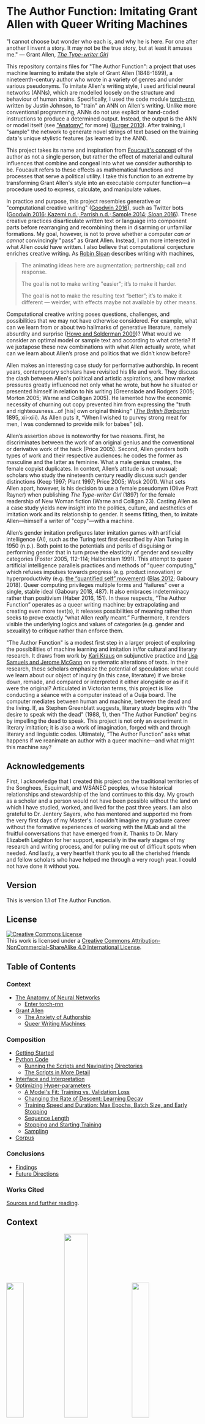 # The Author Function: Imitating Grant Allen with Queer Writing Machines

"I cannot choose but wonder who each is, and why he is here. For one after another I invent a story. It may not be the true story, but at least it amuses me." — Grant Allen, [*The Type-writer Girl*](https://archive.org/details/cihm_05084)

This repository contains files for "The Author Function": a project that uses machine learning to imitate the style of Grant Allen (1848-1899), a nineteenth-century author who wrote in a variety of genres and under various pseudonyms. To imitate Allen's writing style, I used artificial neural networks (ANNs), which are modelled loosely on the structure and behaviour of human brains. Specifically, I used the code module [torch-rnn](https://github.com/jcjohnson/torch-rnn), written by Justin Johnson, to "train" an ANN on Allen's writing. Unlike more conventional programming, ANNs do not use explicit or hand-coded instructions to produce a determined output. Instead, the output is the ANN or model itself (see ["Anatomy"](#the-anatomy-of-neural-networks) for more) ([Burger 2010](http://pages.cs.wisc.edu/~bolo/shipyard/neural/local.html)). After training, I "sample" the network to generate novel strings of text based on the training data's unique stylistic features (as learned by the ANN).

This project takes its name and inspiration from [Foucault's concept](http://www.english.upenn.edu/~cavitch/pdf-library/Foucault_Author.pdf) of the author as not a single person, but rather the effect of material and cultural influences that combine and congeal into what we consider authorship to be. Foucault refers to these effects as mathematical functions and processes that serve a political utility. I take this function to an extreme by transforming Grant Allen's style into an executable computer function—a procedure used to express, calculate, and manipulate values.

In practice and purpose, this project resembles generative or "computational creative writing" ([Goodwin 2016](https://medium.com/artists-and-machine-intelligence/adventures-in-narrated-reality-6516ff395ba3)), such as Twitter bots ([Goodwin 2016](https://medium.com/artists-and-machine-intelligence/adventures-in-narrated-reality-6516ff395ba3);[ Kazemi n.d.](http://tinysubversions.com/);[ Parrish n.d.](http://www.decontextualize.com);[ Sample 2014](https://medium.com/@samplereality/a-protest-bot-is-a-bot-so-specific-you-cant-mistake-it-for-bullshit-90fe10b7fbaa);[ Sloan 2016](https://www.robinsloan.com/notes/writing-with-the-machine/)). These creative practices disarticulate written text or language into component parts before rearranging and recombining them in disarming or unfamiliar formations. My goal, however, is not to prove whether a computer *can or cannot* convincingly "pass” as Grant Allen. Instead, I am more interested in what Allen *could* have written. I also believe that computational conjecture enriches creative writing. As [Robin Sloan](https://www.robinsloan.com/notes/writing-with-the-machine/) describes writing with machines,

>The animating ideas here are augmentation; partnership; call and response.
>
>The goal is not to make writing "easier"; it’s to make it harder.
>
>The goal is not to make the resulting text “better”; it’s to make it different — weirder, with effects maybe not available by other means.

Computational creative writing poses questions, challenges, and possibilities that we may not have otherwise considered. For example, what can we learn from or about two hallmarks of generative literature, namely absurdity and surprise ([Howe and Solderman 2009](http://hyperrhiz.io/hyperrhiz06/essays/the-aesthetics-of-generative-literature-lessons-from-a-digital-writing-workshop.html))? What would we consider an optimal model or sample text and according to what criteria? If we juxtapose these new combinations with what Allen actually wrote, what can we learn about Allen’s prose and politics that we didn’t know before?

Allen makes an interesting case study for performative authorship. In recent years, contemporary scholars have revisited his life and work. They discuss the clash between Allen's political and artistic aspirations, and how market pressures greatly influenced not only what he wrote, but how he situated or presented himself in relation to his writing (Greenslade and Rodgers 2005; Morton 2005; Warne and Colligan 2005). He lamented how the economic necessity of churning out copy prevented him from expressing the "truth and righteousness...of [his] own original thinking" ([*The British Barbarian*](https://archive.org/stream/britishbarbarian00allerich#page/n15/mode/2up) 1895, xii-xiii). As Allen puts it, “When I wished to purvey strong meat for men, I was condemned to provide milk for babes” (xi).

Allen’s assertion above is noteworthy for two reasons. First, he discriminates between the work of an original genius and the conventional or derivative work of the hack (Price 2005). Second, Allen genders both types of work and their respective audiences: he codes the former as masculine and the latter as feminine. What a male genius creates, the female copyist duplicates. In context, Allen’s attitude is not unusual; scholars who study the nineteenth century readily discuss such gender distinctions (Keep 1997; Plant 1997; Price 2005; Wosk 2001). What sets Allen apart, however, is his decision to use a female pseudonym (Olive Pratt Rayner) when publishing *The Type-writer Girl* (1897) for the female readership of New Woman fiction (Warne and Colligan 23). Casting Allen as a case study yields new insight into the politics, culture, and aesthetics of imitation work and its relationship to gender. It seems fitting, then, to imitate Allen—himself a writer of "copy"—with a machine.

Allen’s gender imitation prefigures later imitation games with artificial intelligence (AI), such as the Turing test first described by Alan Turing in 1950 (n.p.). Both point to the potentials and perils of disguising or performing gender that in turn prove the elasticity of gender and sexuality categories (Foster 2005, 112-114; Halberstam 1991). This attempt to queer artificial intelligence parallels practices and methods of "queer computing," which refuses impulses towards progress (e.g. product innovation) or hyperproductivity (e.g. [the “quantified self” movement](http://www.economist.com/node/21548493)) ([Blas 2012](http://www.zachblas.info/works/queer-technologies/); Gaboury 2018). Queer computing privileges multiple forms and “failures” over a single, stable ideal (Gaboury 2018, 487). It also embraces indeterminacy rather than positivism (Haber 2016, 151). In these respects, “The Author Function” operates as a queer writing machine: by extrapolating and creating even more text(s), it releases possibilities of meaning rather than seeks to prove exactly “what Allen *really* meant.” Furthermore, it renders visible the underlying logics and values of categories (e.g. gender and sexuality) to critique rather than enforce them.

"The Author Function" is a modest first step in a larger project of exploring the possibilities of machine learning and imitation in/for cultural and literary research. It draws from work by [Kari Kraus](http://www.digitalhumanities.org/dhq/vol/3/4/000069/000069.html) on subjunctive practice and [Lisa Samuels and Jerome McGann](https://search.proquest.com/docview/1297362478?pq-origsite=gscholar) on systematic alterations of texts. In their research, these scholars emphasize the potential of speculation: what could we learn about our object of inquiry (in this case, literature) if we broke down, remade, and compared or interpreted it either alongside or as if it were the original? Articulated in Victorian terms, this project is like conducting a séance with a computer instead of a Ouija board. The computer mediates between human and machine, between the dead and the living. If, as Stephen Greenblatt suggests, literary study begins with "the desire to speak with the dead" (1988, 1), then “The Author Function” begins by impelling the dead to speak. This project is not only an experiment in literary imitation; it is also a work of imagination, forged with and through literary and linguistic codes. Ultimately, “The Author Function” asks what happens if we reanimate an author with a queer machine—and what might this machine say?

## Acknowledgements

First, I acknowledge that I created this project on the traditional territories of the Songhees, Esquimalt, and WSÁNEĆ peoples, whose historical relationships and stewardship of the land continues to this day. My growth as a scholar and a person would not have been possible without the land on which I have studied, worked, and lived for the past three years. I am also grateful to Dr. Jentery Sayers, who has mentored and supported me from the very first days of my Master's. I couldn't imagine my graduate career without the formative experiences of working with the MLab and all the fruitful conversations that have emerged from it. Thanks to Dr. Mary Elizabeth Leighton for her support, especially in the early stages of my research and writing process, and for pulling me out of difficult spots when needed. And lastly, a very heartfelt thank you to all the cherished friends and fellow scholars who have helped me through a very rough year. I could not have done it without you.

## Version

This is version 1.1 of The Author Function.

## License

<a rel="license" href="http://creativecommons.org/licenses/by-nc-sa/4.0/"><img alt="Creative Commons License" style="border-width:0" src="https://i.creativecommons.org/l/by-nc-sa/4.0/88x31.png" /></a><br/></a>This work is licensed under a <a rel="license" href="http://creativecommons.org/licenses/by-nc-sa/4.0/">Creative Commons Attribution-NonCommercial-ShareAlike 4.0 International License</a>.

## Table of Contents

### Context
* [The Anatomy of Neural Networks](#the-anatomy-of-neural-networks)
  * [Enter torch-rnn](#enter-torch-rnn)
* [Grant Allen](#grant-allen)
  * [The Anxiety of Authorship](#the-anxiety-of-authorship)
  * [Queer Writing Machines](#queer-writing-machines)

### Composition
* [Getting Started](#getting-started)
* [Python Code](#python-code)
  * [Running the Scripts and Navigating Directories](#running-the-scripts-and-navigating-directories)
  * [The Scripts in More Detail](#the-scripts-in-more-detail)
* [Interface and Interpretation](#interface-and-interpretation)
* [Optimizing Hyper-parameters](#optimizing-hyper-parameters)
  * [A Model's Fit: Training vs. Validation Loss](#a-models-fit-training-loss-vs-validation-loss)
  * [Changing the Rate of Descent: Learning Decay](#changing-the-rate-of-descent-learning-decay)
  * [Training Speed and Duration: Max Epochs, Batch Size, and Early Stopping](#training-speed-and-duration-max-epochs-batch-size-and-early-stopping)
  * [Sequence Length](#sequence-length)
  * [Stopping and Starting Training](#stopping-and-starting-training)
  * [Sampling](#sampling)
* [Corpus](#corpus)

### Conclusions
* [Findings](#findings)
* [Future Directions](#future-directions)

### Works Cited

[Sources and further reading](#works-cited-1).

## Context

<img src="images/Grant-Allensq.jpg" width="30%" /><img src="images/1-layers.png" width="35%" /><img src="images/typist.jpg" width="30%"/>
*Images: a portrait of Grant Allen (left), an illustration of a simple neural network's layers (centre), a typist typing with a Sholes typewriter (right)*

### The Anatomy of Neural Networks

This project uses [torch-rnn](https://github.com/jcjohnson/torch-rnn), a series of modules written for the Torch framework by Justin Johnson and based on Andrej Karpathy’s [char-rnn](https://github.com/karpathy/char-rnn) that generates text using artificial neural networks ("ANNs"). ANNs, which are loosely inspired by biological neural networks, consist of nodes that are grouped into layers, with nodes from one layer connected to other layers (see Figure 1).

<img src="images/1-layers.png" width="60%">

*Figure 1: Illustration of a neural network with arrows showing how information travels through it. Image by Colin M. Burnett, care of Wikimedia Commons.*

Whereas we might typically expect a program or algorithm to execute a list of instructions sequentially or line by line, the nodes in an ANN fire simultaneously (in parallel) across the connections between nodes and/or between layers. Figure 1 illustrates how this firing sequence, called "forward propagation," works over time, making its way from the input layer, through intervening layers, until it reaches the final, output layer. The more numerous or dense the hidden layers, the larger, more complex, and more powerful the ANN.

Before forward propagation begins, the ANN sets aside some "validation data" (more on this later) and assigns a weight to each connection or synapse. (For its initial pass, the network uses a random value.) As input values move through the layers, the ANN multiplies them by the synaptic weights and then calculates the sum total activation (see Figure 2).

![animation of forward propagation](images/2-forwardProp.gif)

*Figure 2: Animated GIF of forward propagation. Note the weight of each connection represented by W. Animation sampled from an animated GIF by Wil C.*

Forward propagation stops with the output layer. At this point, the ANN calculates the degree of error and then, in a process called "backpropagation," goes backwards through the layers and adjusts the weight of each connection to produce better results the next time. The network learns as it cycles through the data, propagating forwards and backwards and adjusting the weights accordingly. It improves its guesses by reducing or minimizing the error (the distance between its guess and the correct value) over time. With torch-rnn and other recurrent neural networks, the ANN learns from not only its previous guess and context (what comes before and after the target) but also a history of previous guesses and their contexts. This learning process is called “training” a neural network (see Figure 3).

![image alt text](images/3-fullProp.gif)

*Figure 3: Animated GIF of one full cycle of activation, including forward propagation and backpropagation. Animation sampled from a GIF by Wil C.*

Once the training process is complete, we can ask a trained ANN to generate a novel sequence—that is, to "sample" from the network—by running in forward propagation mode only, using the weights it learned while training.

#### Enter torch-rnn

In May 2015, Andrej Karpathy published[ "The Unreasonable Effectiveness of Recurrent Neural Networks"](http://karpathy.github.io/2015/05/21/rnn-effectiveness/) and [the accompanying code](https://github.com/karpathy/char-rnn) online. Like its name suggests, char-rnn allows you to train an ANN on a corpus of your choosing and then generate novel text character by character, in two-character sets. Many others have adapted Karpathy's code or method for their own projects (e.g. Ross Goodwin's ["Narrated Reality"](https://medium.com/artists-and-machine-intelligence/adventures-in-narrated-reality-6516ff395ba3) project, Lars Hiller Eidnes'[ word-rnn](https://github.com/larspars/word-rnn), and Aaron Ng's[ Netflix synopsis generator](https://medium.com/aaronn/generating-netflix-synopses-with-a-recurrent-neural-network-e8aef791fdce)).

One such project is torch-rnn, a more efficient version of char-rnn that I adopted for "The Author Function." Like char-rnn, torch-rnn allows us to create, train, and sample ANNs on personal computers without advanced knowledge or formal training in Computer Science or statistics. Instead, we can adjust a list of settings, called flags or “hyper-parameters” (see[ “Optimizing Hyper-parameters”](https://github.com/jcjohnson/torch-rnn/blob/master/doc/flags.md)), to be used by the ANN when preprocessing, training, or sampling from the network.

Simply put, torch-rnn lets us imitate Grant Allen’s style (as calculated by the ANN) by training it on selected works available at [Project Gutenberg](http://onlinebooks.library.upenn.edu/webbin/gutbook/author?name=Allen%2C%20Grant%2C%201848-1899) (see the "Corpus" folder for more). I then sample from the model to produce novel text (see Figure 4)—text that Allen did not write but could have (for more samples, see the Code subfolder).

*Figure 4: Pictures of samples written by the model, which has been fed the same two starting sentences in each case.*

*Sample 1*

![image alt text](images/4-sample1.png)

*Sample 2*

![image alt text](images/4-sample2.png)

*Sample 3*

![image alt text](images/4-sample3.png)

*Sample 4*

![image alt text](images/4-sample4.png)

### Grant Allen

Grant Allen (1848-1899) wrote short stories, novels, essays, scientific articles, and travel guides. He also published short stories under pen names such as J. Arbuthnot Wilson and Cecil Power, along with two novels, *The Type-writer Girl* (1897) and *Rosalba* (1899), under a cross-gendered pseudonym, Olive Pratt Rayner (Cotton and Van Arsdel 2004, n.p.). An extremely productive writer, he wrote more than thirty works of fiction in fifteen years (n.p.). His most popular and lucrative achievement, *The Woman Who Did* depicts a young woman who struggles against gender conventions and refuses to marry based on her feminist objections to the institution of marriage. Although it could be read as sympathetic to women’s rights and emancipation, it attracted as much criticism and satire as it did popularity or economic success. For example, *Punch*, a popular and well-known satirical magazine, turned "The Woman Who..." into a catchphrase (Warne and Colligan 2005, 21-22).

In the latter half of the nineteenth century, Allen witnessed many social changes in literary production and circulation. Automation and technological innovations increased the sheer volume of print material while lowering costs. At the same time, cultural changes, such as strong emphasis on education and the rising middle class, meant that print material could reach far broader audiences than before. Although technological advances and decreasing costs made nineteenth-century books more accessible, they did not resolve cultural debates about who counts as an author and what counts as literature.

### The Anxiety of Authorship


Throughout his life and career, Allen was very self-conscious about and concerned with his own authorial identity and the performance thereof. Not only did he write under at least three pseudonyms on several occasions (Cotton and Van Arsdel 2004, n.p.), he also goes to great lengths to create a backstory for "Olive Pratt Rayner" ("Literary Notes"); dedicates "her" novels to a fictional husband and brother (Allen 7); and insists that no one know his identity as author until after his death ("News in Brief"). Vanessa Warne and Colette Colligan suggest that Allen's use of a cross-gender pseudonym and other writings reflect anxieties over writing as a male author in a genre with a mostly female audience.

![a backstory for Olive Pratt Rayner](images/5-literaryNotes.png)
*Figure 5: An posthumous note in* The Australasian *about "Olive Pratt Rayner."*

Allen’s cross-gendered pseudonym suggests that an author’s gender, as read or interpreted by their audience, is susceptible to being faked. In the context of performance and performativity, Allen’s cross-genderism recalls Butler’s reading of drag, which "plays upon the distinction between the anatomy of the performer and the gender that is being performed" to expose the instability of gender as a natural or essential characteristic (1999, 175). Allen’s pseudonym might well raise the same point, even if, in other respects, his politics seem problematic. For example, although Allen wrote explicitly in support of women’s rights and independence, many scholars note that he seemed unable to reconcile this support with his Darwinist emphasis on reproduction and motherhood (Atchison 2005; Cameron 2012).

Furthermore, Allen—like *The Type-writer Girl*’s protagonist, Juliet Appleton—struggled to write original, creative literature rather than merely churning out "copy" (for Appleton, this would be literal copies) in order to make a living (*The British Barbarians* 1895, vii-ix). In Allen’s time, or indeed even now, each type of work was also gendered. Starting as early as the 1870s, the latter half of the nineteenth century saw a boom in dictation and secretarial work, of the kind in which Appleton participates, and in in mechanical reproduction. Not only was the labour of reproduction (i.e. writing copies of texts or transcribing them) or duplication gendered female (Keep 1997, 401-403; Price 2005, 129), it was also separated from and held in lower esteem than the creative, intellectual labour of “true” authorship (Keep 1997; Plant 1997). Consider, for example, the case of Theodora Bosanquet (see Bosanquet in the [Works Cited](#works-cited-1)), who was previously known merely as one of Henry James’ secretaries, and whose creative contributions and rich intellectual life previously drew little attention (Thurschwell 1999). (For more on the subject of women as communication or literary mediaries, see Chun 2011; Galvan 2010; Price and Thurschwell 2005.) By this logic, a male author pursues an artistic vision while a female typist or copyist works for financial gain; a genius creates while a hack merely imitates.

Allen’s struggle to be taken seriously as a creative author rather than a hack (Morton 2005; Price 2005; Warne and Colligan 2005) puts him in a peculiar position vis-à-vis gender and labour. Although he identifies as a male author, the gender dynamics of nineteenth-century textual (re)production cast his work as feminine. Moreover, as Leah Price notes, Allen’s role in demonstrating the capabilities of a typewriter—of which he was one of the first early adopters—might also align him with other notable demonstrators: women that typewriter companies relied on to advertise and market their products (see Figure 6). Not quite masculine and yet not quite feminine, Allen inhabits a queer liminal position between the two.

![Lillian Sholes at a typewriter](images/6-lillianSholes.jpeg)

*Figure 6: Lillian Sholes, with one of her father's (Christopher Latham Sholes') experimental typewriters (ca. 1872). Image information from Wosk (p. 24), image care of the University of Wisconsin Digital Collections Center.*

### Queer Writing Machines

The rise of female secretarial work and mechanical reproduction in the last two decades of the nineteenth century accompanies a linguistic shift as well: as Price notes, "Until well into the twentieth century, a ‘type-writer’ could refer to the worker as easily as to her machine" (134). Allen’s own literary hack work, which aligned him with “clerical wage slaves” rather than true artists, suggests a similar conflation (137). The *Type-writer Girl* seems to be composed “on a typewriter, about a typewriter, and ostensibly by a typewriter” (138).

Allen’s extraordinary literary output made him something of a spectacle. As biographer Richard Le Gallienne writes about him,

>In the merely mechanical—but how important—matter of "turning out" his “copy”
>he was quite amazing. Anyone who stayed in his house will remember how his
>typewriter could be heard, as you crossed the hall, punctually beginning to
>click at nine every morning and, if you eavesdropped, you would seldom note a
>pause in its rapid clicking. (204)

Although Allen does not embody or inhabit the position of a woman in this context, he does at least test the elasticity of such gender categories. Furthermore, Allen's own struggle to assert his originality despite churning out his "'copy'"—the very same struggle Juliet Appleton grapples with in *The Type-writer Girl*—might have highlighted both the plight and lowered status of textual reproduction. Although it may not have been his intention, Allen’s work and performances of authorship nevertheless disturb the binary distinction between duplication and creative work, as well as their gendered inflections. To put it differently, Grant Allen was himself a queer writing machine.

Within the context of AI as writing machines, one of the most famous imitation games for AI is "the Turing test," in which a human interrogator converses with two participants, a human and an AI, and is then asked to identify who is human. If the interlocutor cannot identify who is who, then the AI is said to pass the test.

![the chatbot eliza](images/7-eliza.png)

*Figure 7: an image of a conversation with Eliza, one of the first "chatbots" (machines meant for simulating human conversation) ever made. Image care of Anna Szymcak (https://blog.infermedica.com/introduction-to-chatbots-in-healthcare/).*

However, Turing’s original imitation game is explicitly about *gender* imitation or performance (1950, [n.p.](http://www.loebner.net/Prizef/TuringArticle.html)). Instead of distinguishing between a human and AI, the interrogator tries to distinguish a man from a woman, where both participants try to convince the interrogator that they are female. Then Turing asks, "What will happen when a machine takes the part of [the man] in this game?" (1950, [n.p.](http://www.loebner.net/Prizef/TuringArticle.html)). For an AI to pass this version of the Turing Test, an AI tries to imitate a man imitating a woman—or, as Thomas Foster puts it, “the fake of a fake” (2005, 113). Thus, Allen’s gender imitation game  may presage Turing’s own imitation game.

## Composition

![Screenshot of torch-rnn Github page](images/8-torch-rnn.png)
*Figure 8: a screenshot of the torch-rnn Github page.*

### Getting Started
I ran torch-rnn on my personal laptop, which has a 64-bit Windows operating system and 8.00 GB of RAM (Random Access Memory). To simulate a Linux operating system, I used Bash on Ubuntu on Windows. Running torch-rnn requires a number of dependencies that are all listed on the[ torch-rnn page](https://github.com/jcjohnson/torch-rnn). You will need to install[ Python](https://www.python.org/) and[ Lua](https://www.lua.org/manual/5.3/readme.html) before installing[ Torch](http://torch.ch/). Note that the commands listed there are meant to be entered into a Linux command line (see[ "Getting to Know the Command Line"](https://www.davidbaumgold.com/tutorials/command-line/) by David Baumgold).

If you have Windows 10, I highly recommend using Bash on Ubuntu on Windows so that you can type the commands as is. (There are[ several](https://www.howtogeek.com/249966/how-to-install-and-use-the-linux-bash-shell-on-windows-10/)[ tutorials](https://msdn.microsoft.com/en-us/commandline/wsl/install_guide) on the web that walk you through installation.) If you have an older version of Windows, consider upgrading or installing a shell such as[ Cygwin](http://www.cygwin.com/),[ Babun](https://babun.github.io/), or[ win-bash](http://win-bash.sourceforge.net/). If you have a Mac, you can open the Terminal (command line interface) via Applications > Utilities > Terminal.

Installing and using a GPU (Graphics Processing Unit) is optional, and you have to first check if your computer meets the requirements. A GPU allows you to train your models much faster than on a CPU only, although there are some options for increasing performance with a CPU only (see "Optimizing Hyper-parameters").

Modelling and using a neural network consists of[ three steps](https://github.com/jcjohnson/torch-rnn): 

1. **Preprocessing**: running a Python script to prepare the data (a .txt file) for training (see the "Code" subsection for more on the scripts).

2. **Training**: running a script to train a neural network on your data.

3. **Sampling**: once the neural network has been trained, generating samples of text based on what the network learned.

During all three steps, you can configure what are called[ flags](https://github.com/jcjohnson/torch-rnn/blob/master/doc/flags.md) or hyper-parameters: settings you can use to tweak or optimize your model (see "Optimizing Hyper-parameters"), such as the size of each batch of data or the number of layers in the network.

### Python Code

#### Running the Scripts and Navigating Directories

This folder contains a number of Python scripts I used to prepare the corpus for modelling. As an overview, I followed these general steps to prepare the file:

1. Download the file into two locations: `samples/raw` and `samples/stripped`. The raw folder contains backup copies of the files (as they were when downloaded). (See ["Corpus"](#corpus) for more.)

2. In the `stripped` folder, open each file and remove all paratextual material—e.g.  copyright license, advertisements, and table of contents—that appears at the start or end of the file.

3. Once all the needed files have been stripped, run `cleanup.py`. `cleanup.py` reads every file and filters out unwanted lines and characters. Then it writes the results as one long string (i.e. without paragraph breaks or blank lines) in a file of the same name in the `oneString` folder. You can use `cleanup.py` for every .txt file in the folder or give it specific target files.

4. Run `mergeFiles.py` to create one long file by appending all the files in `oneString`, one after the other, with `merged.txt` as its output. You can also do this by copying and pasting the relevant code into `cleanup.py` and then cleaning up in the same step. merged.txt shouldn’t have any special characters such as & or ^ in it, or the next step will fail with an encoding error.

5. Begin the torch-rnn[ preprocessing steps](https://github.com/jcjohnson/torch-rnn#step-1-preprocess-the-data), then train and sample from the neural network.

Because the scripts are written in Python, they require downloading and installing Python to run. The scripts were written in Python 2.7. I have not tested them in other versions. See[ these instructions](https://en.wikibooks.org/wiki/A_Beginner%27s_Python_Tutorial/Installing_Python) for more on how to download and install Python. I designed and tested the scripts to run in[ Bash on Ubuntu on Windows 10](https://msdn.microsoft.com/en-us/commandline/wsl/about), a windows subsystem and interface that allows you to run command line code as if you had a Linux machine (if you have Windows, I highly recommend it since many of packages and instructions out there are written for the Linux command line anyway). Mac users can find a Linux command line with Terminal (Go to Applications/Utilities). If you want to run Python in the Windows command line, you will need to provide the file paths for Python like this:

```C:\Python27\python.exe C:\Users\Tiff\Documents\UVic\Classes\ENGL598\scripts\ cleanup.py```

Replace the second file path (C:…) with the file path to folder with the scripts in it.

To run the scripts, you will need to navigate to the scripts directory (i.e. the "scripts" folder). See[ this page](http://www.macworld.co.uk/feature/mac-software/how-use-terminal-on-mac-3608274/) for more on navigating directories in command line. The three commands you will need most often are (in Bash or Terminal):

```
cd [file path]/[name of folder] // change directory

ls // list all  files in current directory

cd .. // go up one level/directory
```

#### The Scripts in More Detail

`cleanup.py` deletes extraneous symbols/characters (e.g. &#124;,\_) and filters out paratextual material such as chapter headings and blank/empty lines. It returns the .txt file in one long string to the samples/oneString folder. You can change the name/location of the source folder (the input or corpus/stripped by default) or the destination folder (the output or `corpus/oneString` by default).

```
cd authorFunction/code
python cleanup.py
```

`keepLines.py` does the same thing as above but preserves paragraph breaks and spacing. (More specifically, it stitches the lines back together after splitting them.)

`mergeFiles.py` iterates through every file in `corpus/oneString` and writes its contents into a single file, `merged.txt`. Also contains the option to select (a list of) specific files.

```
cd authorFunction/code

python mergeFiles.py
```

`cleanup2.py` is a version of cleanup.py that I originally used for some[ files from archive.org](https://archive.org/search.php?query=creator%3A%22Allen%2C+Grant%2C+1848-1899%22) but did not actually use for this project. I chose Gutenberg files because the Gutenberg transcriptions were more accurate; the files from archive.org were full of OCR errors. However, `cleanup2.py` has some filters to correct and normalize common OCR errors.


### Interface and Interpreting Results

The goal of the training process is to minimize the loss value (a representation of the margin of error) and in particular validation loss, which represents how well a model predicts a sequence that was not included in the training data. When sampling(see below), you should probably use the checkpoint with the lowest validation loss since you want "a model that accurately predicts unknown character sequences, not just those it’s already seen" ([Goodwin n.p.](https://medium.com/artists-and-machine-intelligence/adventures-in-narrated-reality-6516ff395ba3)).

Once you start the training process, you will see something like Figure 9 (below). 

![image alt text](images/9-interface.png)

*Figure 9: The interface for torch-rnn.*

From this interface, you can infer a number of characteristics:

**(Number of) Epoch(s):** An epoch is one full pass or cycle through the training data (i.e. your network has seen all of the samples at least once). The interface shows you the current epoch out of the total number of epochs (you can modify the total with the flag --max_epochs).

**Iteration(s):** The number of training iterations that the model runs, presented in the format current iteration / total iterations. The more complex your model, the more iterations it will need.

**Checkpoint:** Every 1000 iterations, torch-rnn saves a checkpoint from the model in the cv folder (e.g. cv/checkpoint_10000.t7). Once training is done, you can pick a checkpoint at which to sample the model.

**Loss:** Loss represents the error rate for the model. The goal of training is to minimize loss as much as possible.

**Training Loss:** This number represents how well the model predicts the training data. By default, the model prints training loss for every iteration.

**Validation Loss:** This number represents how well the model predicts data that was previously set aside before training. The model prints validation loss every thousand iterations for the entire network. The bigger your validation set (e.g. 0.1 or 10% of the total data vs. 0.2 or 20% of the total data), the longer this step will take.

### Optimizing Hyper-parameters

Although torch-rnn may make ANNs more accessible to non-specialists, optimizing the model to produce legible text can take a lot of time and trial-and-error. Neural networks like this one are "the ultimate ‘black boxes’. Apart from defining the general architecture of a network and perhaps initially seeding it with . . . random numbers, the user has no other role than to feed it input and watch it train and await the output" ([Burger n.d., n.p.](http://pages.cs.wisc.edu/~bolo/shipyard/neural/local.html)) However, hyper-parameters can be used  to adjust the architecture of the network, reduce the loss value, and produce a better model. You can use this[ list of flags](https://github.com/jcjohnson/torch-rnn/blob/master/doc/flags.md) to modify the hyper-parameters. In the following sections, I discuss a number of tips for the training and sampling process that I have compiled and synthesized from different sources.

It can be helpful to first train on smaller bits of information (but at least 1 MB ([Karpathy 2016 n.p.](https://github.com/karpathy/char-rnn))) to get a feel for how the hyper-parameters work before training larger models, which take more time. It is also helpful in the beginning to abort models that are not working well (Ctrl/Cmd + C) instead of letting the model run; that way, you can test more quickly a different set of hyper-parameters. You can also pause a command with Ctrl/Cmd + Z and resume with fg + Enter.

#### A Model’s "Fit": Training Loss vs. Validation Loss

As I said before, the goal of training is to minimize both types of loss, which should decrease over time as the model works its way through the data. If you were to plot the loss through time, it would initially decrease quickly and then gradually slow down as it approaches minimal loss. For more information on gradient descent, see[ Tejani](https://alykhantejani.github.io/a-brief-introduction-to-gradient-descent/) (2016). See ["Gradient Clipping"](#changing-the-rate-of-descent:-learning-decay) for more on how to adjust the gradient itself.

![Graph showing gradient descent](images/10-gradientDescent.gif)

*Figure 10: Graph illustrating gradient descent as the arrow travels towards a minimum loss point. Animation care of Lijia Yu (http://vis.supstat.com/2013/03/gradient-descent-algorithm-with-r/)*

In practice, the gradient is not quite so smooth and can fluctuate even as the overall trend slopes downward. I recommend copying and pasting the information printed at every checkpoint into a blank Excel document so you can keep track of (training and validation) loss values and whether they are increasing or decreasing over time. This documentation can be useful not only for deciding which checkpoint to sample but also to judge (by looking at the relationship between training and validation loss) if a model is underfitting or overfitting.

There are four possible scenarios:

1. If validation loss is consistently very similar or (almost equal) to training loss, your network may be **underfitting**: that is, your model is not predicting the training or validation data very well (see[ Brownlee](https://machinelearningmastery.com/overfitting-and-underfitting-with-machine-learning-algorithms/) 2016 for more). To fix it, increase `-rnn_size` or `-num_layers` or even `-seq_length` (Karpathy 2016 n.p.).

2. If training loss is consistently *much lower* than validation loss, the model is **overfitting**, meaning your model is learning "too well" and starting to memorize sequences instead of predicting them ([Brownlee](https://machinelearningmastery.com/overfitting-and-underfitting-with-machine-learning-algorithms/) 2016, n.p.). Overfitting actually makes the model’s prediction less accurate by introducing errors into your data (Brownlee). To fix it, you can decrease the model size (using `-rnn_size` or `-num_layers`), increase dropout (-dropout), or stop the model early (press `Ctrl/Cmd + Z` in the command line to abort commands). The latter is known as "early stopping" ([Bengio](https://arxiv.org/pdf/1206.5533.pdf) 2012;[ Perchelt](http://page.mi.fu-berlin.de/prechelt/Biblio/stop_tricks1997.pdf) 1997).

3. If validation loss is consistently slightly higher than your training loss, then your model has a **good fit**.

4. If validation loss is consistently and significantly lower than your training loss, then **the fit is unknown** ([cdeterman](https://stats.stackexchange.com/questions/187335/validation-error-less-than-training-error) 2015). This outcome is unusual because it means that your model is predicting completely new information better than the information on which it is trained. Increasing the size of the model seems to decrease the likelihood of an unknown fit.

As an overall strategy, Karpathy recommends deliberately overfitting a model and then using different dropout values to get a better fit ([Karpathy 2016 n.p.](https://github.com/karpathy/char-rnn)).

#### Changing the Rate of Descent: Learning Decay

As previously stated, the loss value can be plotted along a decreasing gradient. Torch-rnn allows you to adjust the gradient using the flags `-lr_decay_every`, `-lr_decay_factor`, and `-grad_clip` (see [torch-rnn flags](https://github.com/jcjohnson/torch-rnn/blob/master/doc/flags.md#training) for definitions and details). A common way to smooth the gradient is gradient clipping, which normalizes values that stray out of an accepted range (Grosse). If your loss fluctuates a lot, you can increase/adjust gradient clipping to decrease the bouncing.

`-lr_decay_every` and `-lr_decay_factor` affect the shape of the gradient. Increasing these numbers will make the gradient steeper while decreasing them will do the opposite. In practice, it is best to strike a balance between the two. If the curve is too steep, then the loss will plateau and not decrease as much as it could have if the curve were more gradual; however, if the curve is too gradual or shallow, then the model will take a lot of time to train (see Figure 11) ([Udacity](https://www.udacity.com/course/deep-learning--ud730) n.d., n.p.).

![Graph of learning gradients](images/11-gradientGraph.png)

*Figure 11: Graph of different learning gradients and how loss changes over time. Screenshot of a video by Udacity:(https://www.udacity.com/course/deep-learning--ud730).*

#### Training Speed and Duration: Max Epochs, Batch Size, and Early Stopping

`-max_epochs` controls how many rounds or passes the network makes at the data. Larger values lengthen the training process. One common practice is to deliberately overfit the network but stop the training process just before the loss begins to increase again (i.e. stop the network before it becomes less accurate). You can do this by lowering `-max_epochs` to cut off the gradient at a particular place or stopping the training process manually.

`-batch_size` specifies the number of training examples in one pass of forward/backward propagation. Lower batch sizes can appear to radically increase computation speed, but they also increase the variance of the loss value (i.e. the loss value appears to bounce up and down) ([Bengio](https://arxiv.org/pdf/1206.5533.pdf) 9). As a consequence, it may take more iterations to decrease noticeably and in turn increase computation time. I find it faster and better overall to go with a small batch size (40 or below) and then increase it and/or refine other hyper-parameters in later iterations.

Early stopping refers to the practice of stopping or cutting off the training process before the network begins to overfit and lose accuracy (Bengio). If you chart the validation loss over time while overfitting, it will create a parabola-type shape; loss falls to a certain point and then begins to rise again as the network becomes too specific, losing its ability to generalize features to new data. With early stopping, we stop or cut off the training process at the "sweet spot," where loss was the lowest, and sample from the corresponding checkpoint.

#### Sequence Length

As it works its way through the data, the model looks "backwards" at the context preceding the current character to make better predictions. Sequence length specifies how far back the model will look. At larger `-seq_length` values, the network will be able to find broader patterns across a string of characters where the current step might depend on a step much further back. Consider, for example, trying to predict the last word in "the clouds are in the *sky*" vs. “I grew up in France . . . I speak perfect *French*” ([Olah n.p.](http://colah.github.io/posts/2015-08-Understanding-LSTMs/)). Increasing `seq_length` will also increase the total number of iterations.

#### Stopping and Starting Training

Training a network may take a lot of time (hours or, more likely, days). At any point, we can interrupt or abort the training process by typing `Cntrl/Cmd + z`. This can be particularly helpful when using the Early Stopping technique (see ["Training Speed and Duration"](#training-speed-and-duration-max-epochs-batch-size-and-early-stopping)); change parameters partway through; or if you want to shut down your computer or put it in standby/sleep mode. To (re)start the training process, use the `-init_from` flag and, optionally, the `reset iteration` tag.


#### Sampling

You can also make use of hyper-parameters when sampling the model. For example, you can specify the length of the sample (-length) as well as seed the model a bit of "start text": the resulting sample will then  As Goodwin writes, the model will produce better results if you seed it with “a high quality sample of output from the model you’re seeding” that is approximately equal to the sequence length you set during training” (2016, n.p.).

You can also adjust the "temperature" to use while sampling. Temperature influences the variance of a sample and represents how much creative risk a model takes (Goodwin 2016, n.p.). For example, with a low temperature, a model will be more conservative and likely to repeat words and/or syntactic structures it found in the training data, usually with little punctuation. Conversely, a high temperature yields more variable (“noisy”) but less sensical samples with relatively more punctuation.

### Corpus

This corpus consists of 31 .txt files downloaded from[ this Project Gutenberg page](http://onlinebooks.library.upenn.edu/webbin/gutbook/author?name=Allen%2C%20Grant%2C%201848-1899) compiled by[ the Online Books Page and John Mark Ockerbloom](http://onlinebooks.library.upenn.edu/). I chose the Gutenberg files for their availability and accurate transcriptions. I chose only single-author books and did not include Allen’s travel guides.

The corpus is organized into three different folders: "raw" (the state they were when downloaded), "stripped" (devoid of paratextual material), and “oneString” (rewritten into one long sequence of characters without line breaks or carriage returns). See ["Code"](code) for more information on how the files and folders relate to each other or their context of use.

## Conclusions

### Findings

The resulting samples of the model are still fairly nonsensical and unlikely to be mistaken for a human author anytime soon. However, this is not necessarily a flaw or failure; absurdity is for many writers a defining feature of generative or computational creative work. As with most, if not all, generative literature, a significant number of samples is required to produce something meaningful.

*Figure 12: A comparison of two samples: one produced with a low temperature (bottom) and one with a high temperature (top).*

![Low temperature sample](images/12-tempSampL.png)
![High temperature sample](images/12-tempSampH.png)

Put differently, sampling is a balancing act between variance—what we might consider more surprising or creative—and coherence—what we recognize as the logical or grammatical structure of English. Occasionally, the model will also produce non-words such as "cleeds" or "tade," although I am not clear what exactly causes this result or whether it can be influenced through training or preprocessing. I find these non-words interesting because they suggest that the model can produce novel "words" rather than be restricted to a pre-defined dictionary.

In the future, the model would likely produce much better results if I fed it more data. However, I would likely need an effective way to correct for OCR errors, or else compile a sufficiently large dataset with relatively few and/or inconsistent errors. Most available transcriptions of Allen's work (e.g. through archive.org and Hathi Trust) contain a significant number of errors that could influence training, especially if the total corpus is not particularly large. Goodwin discusses other techniques, such as resequencing paragraphs according to word frequency or simplifying proper names/nouns[ (2016, n.p.)](https://medium.com/artists-and-machine-intelligence/adventures-in-narrated-reality-part-ii-dc585af054cb). I have not tried these techniques, but they may be fruitful.

### Future Directions

Like *The Woman Who Did*, much of Allen’s work deals with themes of gender and women’s rights in particular. For example, *The Type-writer Girl* features a headstrong female protagonist who is determined to support herself financially and chooses not to marry in spite of her love interest’s affections. However, Allen’s own gender politics are both controversial and contested in current scholarship (Atchison 2005; Cameron 2012; Heilmann 2004; Price 2005). If we were to interpret the samples from the writing machine alongside—or even as if they were—the original, this process might tell us something new about either Allen’s gender politics or, more broadly, gender politics in the late nineteenth century. For example, what happens when a female character makes different choices than she does in the source text? How might that change or inform our assumptions and reading of the original? Or, what if the text contradicts something about Allen’s career or politics that we would consider factual? Or, what would we do when the generated text begins to comment on or critique itself?

Furthermore, we might link gender imitation in "The Author Function" to gender performativity. Often associated with the work of Judith Butler, performativity refers to the repetition or performance of a gender ideal that, despite all attempts, is never realized as authentic. Similarly, “The Author Function”  operates as an imitation without an original: it automates the performance of authorship in search of novel conceptions of gender that congeal over time and through repetition. Although a full discussion of gender is outside the scope of this project, it’s worth considering how “The Author Function” might productively speak to queer (histories of) computing. To return to the Turing test and gender imitation, Foster argues that “the artificiality of gender identity provides an analogy for artificial intelligence, or its discursive performance” (2005, 113). Or, as Wayne Koestenbaum says more pithily, “one can acquire reality only by faking it” (1990, 182). Automating the performance of gender with “The Author Function” may create (gender) imitations that invert or critique cultural and computational logics, even as they rely on said conventions to be legible as critique. That is, queer computing is about embracing indeterminacy, contradictions, and possibilities-—that which exceeds or resists computation-—by and with computation itself. From this perspective, imitation moves beyond rote repetition to become a creative endeavour in its own right. It demands and achieves some measure of originality even as it “passes” as a convincing duplicate of something else.

Following the footsteps of critics such as Kari Krauss, Daniela Rosner, Lisa Samuels, and Jerome McGann, "The Author Function" asks us to speculate about possible, plausible, probable, and preferable (or not) scenarios (Candy 2010; Dunne and Raby 5) by building them out of bits and bytes of text. Inasmuch as this project is a study of histories of gender, imitation work, and artificial intelligence, let us not forget that its underlying software is literally forward-thinking: given one letter or character, the algorithm makes an educated guess about which character is likely to follow. By analogy, the speculations of a queer machine such as “The Author Function” is entwined with the study of literature, media, or culture today. For what is the job of cultural critique if not to reckon with the past while imagining for the future?

## Works Cited

Allen, Grant. *The Type-writer Girl.* C. Arthur Pearson, 1897. [https://archive.org/stream/cihm_05084#page/n5/mode/2up](https://archive.org/stream/cihm_05084#page/n5/mode/2up)

Atchison, Heather. "Grant Allen, Spencer and Darwin." *Grant Allen: Literature and Cultural Politics at the Fin de Siècle*. Ashgate, 2005, pp. .

Barthes, Roland. "The Death of the Author." *Image / Music / Text.* Translated by Stephen Heath. Hill and Wang, 1977, pp. 142-7. [http://artsites.ucsc.edu/faculty/Gustafson/FILM%20162.W10/readings/barthes.death.pdf](http://artsites.ucsc.edu/faculty/Gustafson/FILM%20162.W10/readings/barthes.death.pdf). Accessed 14 Nov. 2018.

Bengio, Yoshua. "Practical Recommendations for Gradient-Based Training of Deep Architectures." *ArXiv.org.*, 16 Sept. 2012, [https://arxiv.org/pdf/1206.5533.pdf](https://arxiv.org/pdf/1206.5533.pdf). Accessed 14 Nov. 2018.

Blas, Zach. "Queer Technologies 2007-12." *Zach Blas.* [http://www.zachblas.info/](http://www.zachblas.info/). Accessed 14 Nov. 2018.

Bosanquet, Theodora. *Henry James at Work*. Edited by Lyall Harris Powers, University of Michigan Press, 2006.

Brownlee, Jason. "Overfitting and Underfitting With Machine Learning Algorithms." *Machine Learning Mastery*, 21 Mar. 2016, [https://machinelearningmastery.com/overfitting-and-underfitting-with-machine-learning-algorithms/](https://machinelearningmastery.com/overfitting-and-underfitting-with-machine-learning-algorithms/). Accessed 14 Nov. 2018.

Burger, Josef. "A Basic Introduction To Neural Networks." 4 Nov. 2010, [http://pages.cs.wisc.edu/~bolo/shipyard/neural/local.html](http://pages.cs.wisc.edu/~bolo/shipyard/neural/local.html). Accessed 14 Nov. 2018.

Butler, Judith. *Gender Trouble: Feminisim and the Subversion of Identity.* Routledge, 1990.

Cameron, S. Brooke. "Sister of the Type: the Feminist Collective in Grant Allen’s The 

Type-writer Girl." *Victorian Literature and Culture*, no. 40, 2012, pp. 229-244.

Candy, Stuart. *The Futures of Everyday Life: Politics and the Design of Experiential Scenarios.* Dissertation, University of Hawai‘i AT Mānoa, 2010, [https://cmudesignfiction.files.wordpress.com/2013/02/68901075-candy-2010-the-futures-of-everyday-life-copy.pdf](https://cmudesignfiction.files.wordpress.com/2013/02/68901075-candy-2010-the-futures-of-everyday-life-copy.pdf). Accessed 14 Nov. 2018.

Cdeterman. "Answer to ‘Validation Error less than training error?’" *Cross Validated*, 18 Dec. 2015, Stack Overflow, [https://stats.stackexchange.com/questions/187335/validation-error-less-than-training-error](https://stats.stackexchange.com/questions/187335/validation-error-less-than-training-error). Accessed 14 Nov. 2018.

"(Charles) Grant Blairfindie Allen (1848-1899)." Cotton, J.S. and rev. Rosemary T. Van Arsdel. *Oxford Dictionary of National Biography*, Oxford University Press, 2004; online edn, April 2016, [http://www.oxforddnb.com.ezproxy.library.uvic.ca/view/article/373](http://www.oxforddnb.com.ezproxy.library.uvic.ca/view/article/373). Accessed 14 Nov. 2018.

Chun, Wendy Hui Kyong. "On Sourcery and Source Codes." *Programmed Visions*, MIT Press, 2011, pp.19-54.

Dunne, Anthony and Fiona Raby. *Speculative Everything: Design, Fiction, and Social Dreaming*. MIT Press, 2013.

Foster, Thomas. "The Sex Appeal of the Inorganic: Posthuman Narratives and the Construction of Desire." *The Souls of Cyberfolk: Posthumanism as Vernacular Theory*, University of Minnesota Press, 2005, pp. 81-114.

Foucault, Michel. "What is an Author?" *Aesthetics, Method, and Epistemology.* Edited by James D. Faubion. New Press, 1998. Translated by Robert Hurley et al. *Essential Works of Foucault, 1954-1984.* [http://www.english.upenn.edu/~cavitch/pdf-library/Foucault_Author.pdf](http://www.english.upenn.edu/~cavitch/pdf-library/Foucault_Author.pdf). Accessed 14 Nov. 2018.

Gaboury, Jacob. "Critical Unmaking, or Queer Computation as a Radical Practice." *The Routledge Companion to Media Studies*. Routledge, 2018, pp.483-491. (forthcoming)

Galvan, Jill. *The Sympathetic Medium: Feminine Channeling, the Occult, and Communication Technologies, 1859-1919*. Cornell UP, 2010.

Greenblatt, Stephen. *Shakespearean Negotiations: the Circulation of Social Energy in Renaissance England.* University of California Press, 1988.

Greenslade, William and Terence Rodgers. "Resituating Grant Allen: Writing, Radicalism, and Modernity." *Grant Allen: Literature and Cultural Politics at the Fin de Siècle*. Ashgate, 2005, pp. 1-23.

Goodwin, Ross. "Adventures in Narrated Reality: New forms & interfaces for written language, enabled by machine intelligence." *Artists and Machine Intelligence*, *Medium.com*, [https://medium.com/artists-and-machine-intelligence/adventures-in-narrated-reality-6516ff395ba36ff395ba3](https://medium.com/artists-and-machine-intelligence/adventures-in-narrated-reality-6516ff395ba36ff395ba3). Accessed 14 Nov. 2018.

Grosse, Roger. "Lecture 15: Exploding and Vanishing Gradients." 29 Jul. 2016, [http://www.cs.toronto.edu/~rgrosse/courses/csc321_2017/readings/L15%20Exploding%20and%20Vanishing%20Gradients.pdf](http://www.cs.toronto.edu/~rgrosse/courses/csc321_2017/readings/L15%20Exploding%20and%20Vanishing%20Gradients.pdf). Accessed 14 Nov. 2018.

Haber, Benjamin. "The Queer Ontology of Digital Method." *Women’s Studies Quarterly*, vol. 44, no. 3 & 4, 2016, pp. 150-169.

Halberstam, Judith. "Automating Gender: Postmodern Feminism in the Age of the Intelligent Machine." *Feminist Studies*, vol. 17, no. 3, 1991, pp. 439-459.

Heilmann, Ann. *Anti-Feminism in the Victorian Novel*. Thoemmes Continuum, 2004.

Howe, Daniel C. and A. Braxton Soderman. "The Aesthetics of Generative Literature: Lessons from a Digital Writing Workshop." *Hyperrhiz*, no. 6, Fall 2009, edited by Dene Grigar, [http://hyperrhiz.io/hyperrhiz06/essays/the-aesthetics-of-generative-literature-lessons-from-a-digital-writing-workshop.html](http://hyperrhiz.io/hyperrhiz06/essays/the-aesthetics-of-generative-literature-lessons-from-a-digital-writing-workshop.html). Accessed 14 Nov. 2018.

Karpathy, Andrej. "char-rnn," *Github.com*, 30 Apr. 2016, [https://github.com/karpathy/char-rnn](https://github.com/karpathy/char-rnn). Accessed 14 Nov. 2018.

Kazemi, Darius. *Tiny Subversions*, n.d., [http://tinysubversions.com/](http://tinysubversions.com/). Accessed 14 Nov. 2018.

Keep, Christopher. "The Cultural Work of the Type-Writer Girl." *Victorian Studies*, vol. 40, no. 3, 1997, pp. 401-425.

Koestenbaum, Wayne. *Engendering Men: the Question of Male Feminist Criticism*. Routledge, 1990.

Kraus, Kari. "Conjectural Criticism: Computing Past and Future Texts." *Digital Humanities Quarterly*, vol. 3, no. 4, 2009, n.p., [http://www.digitalhumanities.org/dhq/vol/3/4/000069/000069.html](http://www.digitalhumanities.org/dhq/vol/3/4/000069/000069.html). Accessed 14 Nov. 2018.

Le Gallienne, Richard. "Grant Allen." *Attitudes and Avowals with Some Retrospective Reviews*. John Lane Co., 1910, pp. 167-211.

"Literary Notes." *The Australasian* [Melbourne, Australia], 16 Dec. 1899, issue 1759, p. 1402.

Morton, Peter. *"The Busiest Man in England": Grant Allen and the Writing Trade, 1875-1900*. Palgrave Macmillan, 2005.

"News in Brief." *The Evening News* [Portsmouth, England], 27 Oct. 1899, issue 6981, p. 2.

Ockerbloom, John Mark. "Project Gutenberg titles by Grant Allen, (Allen, Grant, 1848-1899)." *The Online Books Page*, n.d., [http://onlinebooks.library.upenn.edu/webbin/gutbook/author?name=Allen%2C%20Grant%2C%201848-1899](http://onlinebooks.library.upenn.edu/webbin/gutbook/author?name=Allen%2C%20Grant%2C%201848-1899). Accessed 14 Nov. 2018.

Olah, Christopher. "Understanding LSTM Networks," *colah's blog*, 27 Aug. 2015, [http://colah.github.io/posts/2015-08-Understanding-LSTMs/](http://colah.github.io/posts/2015-08-Understanding-LSTMs/). Accessed 14 Nov. 2018.

Parrish, Allison. *Decontextualize: Allison Parrish: words and projects*, 2016, [www.decontextualize.com](www.decontextualize.com). Accessed 14 Nov. 2018.

Perchelt, Lutz. "Early stopping—but when?" *Neural Networks: Tricks of the Trade*,Springer, pp 55-69. [http://page.mi.fu-berlin.de/prechelt/Biblio/stop_tricks1997.pdf](http://page.mi.fu-berlin.de/prechelt/Biblio/stop_tricks1997.pdf). Accessed 14 Nov. 2018.

Plant, Sadie. *Zeroes and Ones: Digital Women and the New Technoculture*. Fourth Estate, 1997.

Price, Leah. "Grant Allen's Impersonal Secretaries." *Grant Allen: Literature and Cultural Politics at the* Fin de Siècle. Greenslade and Rodgers, pp. 129-142.

Price, Leah and Pamela Thurschwell. * Literary Secretaries/Secretarial Culture.* Routledge, 2004.

Rosner, Daniela K. *Design as Inquiry*. n.d., [http://www.danielarosner.com/](http://www.danielarosner.com/). Accessed 14 Nov. 2018.

Sample, Mark. "A protest bot is a bot so specific you can’t mistake it for bullshit: A Call for Bots of Conviction." *Medium.com*, 30 May 2014, [https://medium.com/@samplereality/a-protest-bot-is-a-bot-so-specific-you-cant-mistake-it-for-bullshit-90fe10b7fbaa](https://medium.com/@samplereality/a-protest-bot-is-a-bot-so-specific-you-cant-mistake-it-for-bullshit-90fe10b7fbaa). Accessed 14 Nov. 2018.

Samuels, Lisa and Jerome McGann. "Deformance and Interpretation." *New Literary History*, vol. 30, no. 1, 1999, pp. 25-26. [http://www2.iath.virginia.edu/jjm2f/old/deform.html](http://www2.iath.virginia.edu/jjm2f/old/deform.html). Accessed 14 Nov. 2018.

Sloan, Robin. "Writing with the machine." *Robinsloan.com*, n.d., 

[https://www.robinsloan.com/notes/writing-with-the-machine/](https://www.robinsloan.com/notes/writing-with-the-machine/). Accessed 14 Nov. 2018.

Tejani, Alykhan. "A Brief Introduction To Gradient Descent," *alykhantejani.com,* 1 Oct. 2016, [https://alykhantejani.github.io/a-brief-introduction-to-gradient-descent/](https://alykhantejani.github.io/a-brief-introduction-to-gradient-descent/). Accessed 14 Nov. 2018.

Thurschwell, Pamela. "Henry James and Theodora Bosanquet: On the Typewriter, In the Cage, at the Ouija Board." *Textual Practice*, vol. 13, no. 1, pp.5-23.

Turing, Alan. "Computing Machinery and Human Intelligence." *Mind*, no. 59, 1950, pp.433-460, [www.loebner.net/Prizef/TuringArticle.html](www.loebner.net/Prizef/TuringArticle.html). Accessed 14 Nov. 2018.

Warne, Vanessa and Colette Colligan. "The Man Who Wrote a New Woman Novel: Grant Allen’s ‘The Woman Who Did’ and the Gendering of New Woman Authorship." *Victorian Literature and Culture*, vol. 33, no. 1, 2005, pp. 21-46.

Wosk, Julie. Women and the Machine: Representations from the Spinning Wheel to the Electronic Age. John Hopkins UP, 2001.
